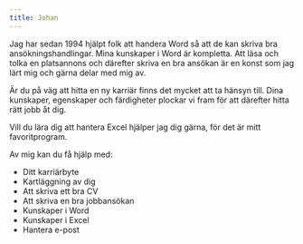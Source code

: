 ```yaml
---
title: Johan
---
```

Jag har sedan 1994 hjälpt folk att handera Word så att de kan skriva bra ansökningshandlingar. Mina kunskaper i Word är kompletta. Att läsa och tolka en platsannons och därefter skriva en bra ansökan är en konst som jag lärt mig och gärna delar med mig av.

Är du på väg att hitta en ny karriär finns det mycket att ta hänsyn till. Dina kunskaper, egenskaper och färdigheter plockar vi fram för att därefter hitta rätt jobb åt dig.

Vill du lära dig att hantera Excel hjälper jag dig gärna, för det är mitt favoritprogram.

Av mig kan du få hjälp med:

* Ditt karriärbyte
* Kartläggning av dig
* Att skriva ett bra CV
* Att skriva en bra jobbansökan
* Kunskaper i Word
* Kunskaper i Excel
* Hantera e-post
